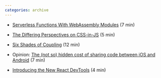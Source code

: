 ```yaml
---
categories: archive
---
```


- [Serverless Functions With WebAssembly Modules](https://dev.to/ibmdeveloper/serverless-functions-with-webassembly-modules-343e "https://dev.to/ibmdeveloper/serverless-functions-with-webassembly-modules-343e") (7 min)

- [The Differing Perspectives on CSS-in-JS](https://css-tricks.com/the-differing-perspectives-on-css-in-js/ "https://css-tricks.com/the-differing-perspectives-on-css-in-js/") (5 min)

- [Six Shades of Coupling](https://mrpicky.dev/six-shades-of-coupling/ "https://mrpicky.dev/six-shades-of-coupling/") (12 min)

- Opinion: [The (not so) hidden cost of sharing code between iOS and Android](https://blogs.dropbox.com/tech/2019/08/the-not-so-hidden-cost-of-sharing-code-between-ios-and-android/ "https://blogs.dropbox.com/tech/2019/08/the-not-so-hidden-cost-of-sharing-code-between-ios-and-android/") (7 min)

- [Introducing the New React DevTools](https://reactjs.org/blog/2019/08/15/new-react-devtools.html "https://reactjs.org/blog/2019/08/15/new-react-devtools.html") (4 min)
